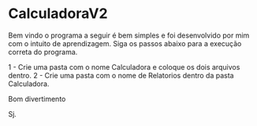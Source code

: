 # CalculadoraV2

Bem vindo o programa a seguir é bem simples e foi desenvolvido por mim com o  intuito de aprendizagem.
Siga os passos abaixo para a execução correta do programa.

1 - Crie uma pasta com o nome Calculadora e coloque os dois arquivos dentro.
2 - Crie uma pasta com o nome de Relatorios dentro da pasta Calculadora.

Bom divertimento

Sj.
